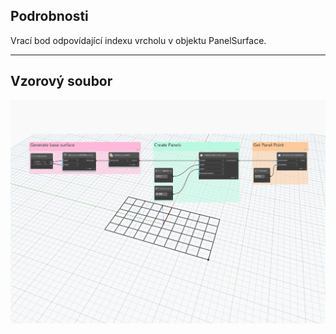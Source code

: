 ## Podrobnosti
Vrací bod odpovídající indexu vrcholu v objektu PanelSurface.
___
## Vzorový soubor

![GetPoint](./Autodesk.DesignScript.Geometry.PanelSurface.GetPoint_img.jpg)
